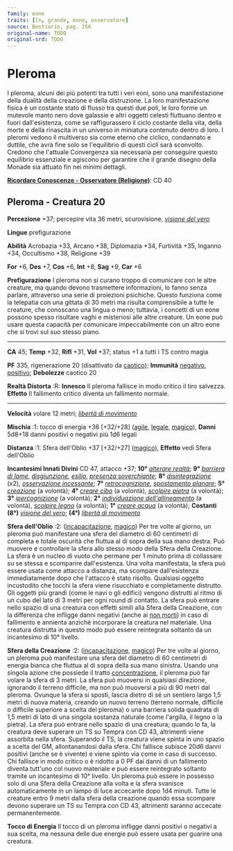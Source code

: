 ```yaml
---
family: eone
traits: [ln, grande, eone, osservatore]
source: Bestiario, pag. 156
original-name: TODO
original-srd: TODO
---
```


# Pleroma

I pleroma, alcuni dei più potenti tra tutti i veri eoni, sono una manifestazione
della dualità della creazione e della distruzione. La loro manifestazione fisica
è un costante stato di flusso tra questi due poli, le loro forme un mutevole
manto nero dove galassie e altri oggetti celesti fluttuano dentro e fuori
dall'esistenza, come se raffigurassero il ciclo costante della vita, della morte
e della rinascita in un universo in miniatura contenuto dentro di loro. I
pleromi vedono il multiverso sia come eterno che ciclico, condannato e duttile,
che avrà fine solo se l'equilibrio di questi cicli sarà sconvolto. Credono che
l'attuale Convergenza sia necessaria per conseguire questo equilibrio essenziale
e agiscono per garantire che il grande disegno della Monade sia attuato fin nei
minimi dettagli.

**[Ricordare Conoscenze - Osservatore (Religione)](/azioni/abilita/ricordare-conoscenze)**:
CD 40

## Pleroma - Creatura 20

**Percezione** +37; percepire vita 36 metri, scurovisione,
_[visione del vero](/incantesimi/visione-del-vero)_

**Lingue** prefigurazione

**Abilità** Acrobazia +33, Arcano +38, Diplomazia +34, Furtività +35, Inganno
+34, Occultismo +38, Religione +39

**For** +6, **Des** +7, **Cos** +6, **Int** +8, **Sag** +9, **Car** +6

**Prefigurazione** I pleroma non si curano troppo di comunicare con le altre
creature, ma quando devono trasmettere informazioni, lo fanno senza parlare,
attraverso una serie di proiezioni psichiche. Questo funziona come la telepatia
con una gittata di 30 metri ma risulta comprensibile a tutte le creature, che
conoscano una lingua o meno; tuttavia, i concetti di un eone possono spesso
risultare vaghi e misteriosi alle altre creature. Un eone può usare questa
capacità per comunicare impeccabilmente con un altro eone che si trovi sul suo
stesso piano.

---

**CA** 45; **Temp** +32, **Rifl** +31, **Vol** +37; status +1 a tutti i TS
contro magia

**PF** 335, rigenerazione 20 (disattivato da [caotico](/tratti/caotico));
**Immunità** [negativo](/tratti/negativo), [positivo](/tratti/positivo);
**Debolezze** caotico 20

**Realtà Distorta** :R: **Innesco** Il pleroma fallisce in modo critico il tiro
salvezza. **Effetto** Il fallimento critico diventa un fallimento normale.

---

**Velocità** volare 12 metri;
_[libertà di movimento](/incantesimi/liberta-di-movimento)_

**Mischia** :1: tocco di energia +36 \[+32/+28] ([agile](/tratti/agile),
[legale](/tratti/legale), [magico](/tratti/magico)), **Danni** 5d8+18 danni
positivi o negativi più 1d6 legali

**Distanza** :1: Sfera dell'Oblio +37 \[+32/+27] ([magico](/tratti/magico)),
**Effetto** vedi Sfera dell'Oblio

**Incantesimi Innati Divini** CD 47, attacco +37; **10°**
_[alterare realtà](/incantesimi/alterare-realta)_; **9°**
_[barriera di lame](/incantesimi/barriera-di-lame)_,
_[disgiunzione](/incantesimi/disgiunzione)_, _[esilio](/incantesimi/esilio)_,
_[presenza soverchiante](/incantesimi/presenza-soverchiante)_; **8°**
_[disintegrazione](/incantesimi/disintegrazione)_ (x2),
_[osservazione incessante](/incantesimi/osservazione-incessante)_; **7°**
_[retrocognizione](/incantesimi/retrocognizione)_,
_[spostamento planare](/incantesimi/spostamento-planare)_; **5°**
_[creazione](/incantesimi/creazione)_ (a volontà); **4°**
_[creare cibo](/incantesimi/creare-cibo)_ (a volontà),
_[scolpire pietra](/incantesimi/scolpire-pietra)_ (a volontà); **3°**
_[ipercognizione](/incantesimi/ipercognizione)_ (a volontà); **2°**
_[individuazione dell'allineamento](/incantesimi/individuazione-dellallineamento)_
(a volontà), _[scolpire legno](/incantesimi/scolpire-legno)_ (a volontà); **1°**
_[creare acqua](/incantesimi/creare-acqua)_ (a volontà); **Costanti (8°)**
_[visione del vero](/incantesimi/visione-del-vero)_; **(4°)**
_[libertà di movimento](/incantesimi/liberta-di-movimento)_

**Sfera dell'Oblio** :2: ([incapacitazione](/tratti/incapacitazione),
[magico](/tratti/magico)) Per tre volte al giorno, un pleroma può manifestare
una sfera del diametro di 60 centimetri di completa e totale oscurità che
fluttua al di sopra della sua mano destra. Può muovere e controllare la sfera
allo stesso modo della Sfera della Creazione. La sfera è un nucleo di vuoto che
permane per 1 minuto prima di collassare su se stessa e scomparire
dall'esistenza. Una volta manifestata, la sfera può essere usata come attacco a
distanza, ma scompare dall'esistenza immediatamente dopo che l'attacco è stato
risolto. Qualsiasi oggetto incustodito che tocchi la sfera viene risucchiato e
completamente distrutto. Gli oggetti più grandi (come le navi o gli edifici)
vengono distrutti al ritmo di un cubo del lato di 3 metri per ogni round di
contatto. La sfera può entrare nello spazio di una creatura con effetti simili
alla Sfera della Creazione, con la differenza che infligge danni negativi (anche
ai [non morti](/tratti/non-morto)) in caso di fallimento e annienta anziché
incorporare la creatura nel materiale. Una creatura distrutta in questo modo può
essere reintegrata soltanto da un incantesimo di 10° livello.

**Sfera della Creazione** :2: ([incapacitazione](/tratti/incapacitazione),
[magico](/tratti/magico)) Per tre volte al giorno, un pleroma può manifestare
una sfera del diametro di 60 centimetri di energia bianca che fluttua al di
sopra della sua mano sinistra. Usando una singola azione che possiede il tratto
[concentrazione](/tratti/concentrazione), il pleroma può far volare la sfera di
3 metri. La sfera può muoversi in qualsiasi direzione, ignorando il terreno
difficile, ma non può muoversi a più di 90 metri dal pleroma. Ovunque la sfera
si sposti, lascia dietro di sé un sentiero largo 1,5 metri di nuova materia,
creando un nuovo terreno (terreno normale, difficile o difficile superiore a
scelta del pleroma) o una barriera solida quadrata di 1,5 metri di lato di una
singola sostanza naturale (come l'argilla, il legno o la pietra). La sfera può
entrare nello spazio di una creatura; quando lo fa, la creatura deve superare un
TS su Tempra con CD 43, altrimenti viene assorbita nella sfera. Superando il TS,
la creatura viene spinta in uno spazio a scelta del GM, allontanandosi dalla
sfera. Chi fallisce subisce 20d6 danni positivi (anche se è vivente) e viene
spinto via come in caso di successo. Chi fallisce in modo critico o è ridotto a
0 PF dai danni di un fallimento diventa tutt'uno col nuovo materiale e può
essere reintegrato soltanto tramite un incantesimo di 10° livello. Un pleroma
può essere in possesso solo di una Sfera della Creazione alla volta e la sfera
svanisce automaticamente in un lampo di luce accecante dopo 1d4 minuti. Tutte le
creature entro 9 metri dalla sfera della creazione quando essa scompare devono
superare un TS su Tempra con CD 43, altrimenti saranno accecate permanentemente.

**Tocco di Energia** Il tocco di un pleroma infligge danni positivi o negativi a
sua scelta, ma nessuna delle due energie può essere usata per guarire una
creatura.
